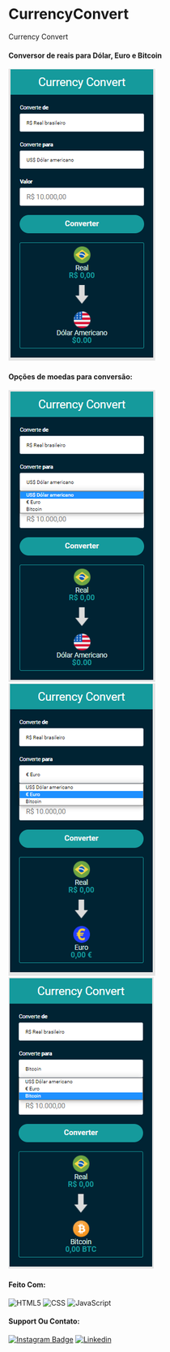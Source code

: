 # CurrencyConvert
Currency Convert

#### Conversor de reais para Dólar, Euro e Bitcoin
<img src = "image readme\imageREADME1.png" alt="imagem inicial" >

#### Opções de moedas para conversão:
<img src = "image readme\imageREADME2.png" alt="imagem selecionando Dólar" >

<img src = "image readme\imageREADME3.png" alt="imagem selecionando Euro" >

<img src = "image readme\imageREADME4.png" alt="imagem selecionando Bitcoin" >



#### Feito Com:
![HTML5](https://img.shields.io/badge/-HTML5-333333?style=flat&logo=HTML5)
![CSS](https://img.shields.io/badge/-CSS-333333?style=flat&logo=CSS3&logoColor=1572B6)
![JavaScript](https://img.shields.io/badge/-JavaScript-333333?style=flat&logo=javascript)

#### Support Ou Contato:

[![Instagram Badge](https://img.shields.io/badge/Instagram-E4405F?style=for-the-badge&logo=instagram&logoColor=white)](https://www.instagram.com/gabiraupphs/)
[![Linkedin](https://img.shields.io/badge/LinkedIn-0077B5?style=for-the-badge&logo=linkedin&logoColor=white)](https://www.linkedin.com/in/gabriela-raupp-62458b227/)
